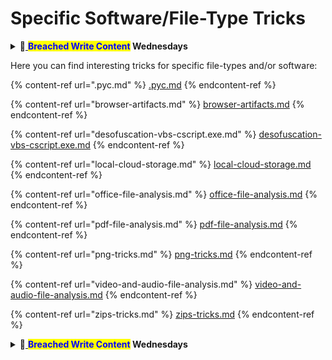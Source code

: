 # Specific Software/File-Type Tricks

<details>

<summary>📝<a href="https://www.twitch.tv/hacktricks_live/schedule"> <strong></strong> </a><mark style="color:blue;"><strong>Breached Write Content</strong></mark><strong> Wednesdays</strong></summary>

* Do you work in a **cybersecurity company**? Do you want to see your **company advertised in HackTricks**? or do you want to have access to the **latest version of the PEASS or download HackTricks in PDF**? Check the [**SUBSCRIPTION PLANS**](https://github.com/sponsors/carlospolop)!
* Discover [**The PEASS Family**](https://opensea.io/collection/the-peass-family), our collection of exclusive [**NFTs**](https://opensea.io/collection/the-peass-family)
* Get the [**official PEASS & HackTricks swag**](https://peass.creator-spring.com)
* **Join the** [**💬**](https://emojipedia.org/speech-balloon/) [**Discord group**](https://discord.gg/hRep4RUj7f) or the [**telegram group**](https://t.me/peass) or **follow** me on **Twitter** [**🐦**](https://github.com/carlospolop/hacktricks/tree/7af18b62b3bdc423e11444677a6a73d4043511e9/\[https:/emojipedia.org/bird/README.md)[**@carlospolopm**](https://twitter.com/carlospolopm)**.**
* **Share your hacking tricks by submitting PRs to the** [**hacktricks repo**](https://github.com/carlospolop/hacktricks) **and** [**hacktricks-cloud repo**](https://github.com/carlospolop/hacktricks-cloud).

</details>

Here you can find interesting tricks for specific file-types and/or software:

{% content-ref url=".pyc.md" %}
[.pyc.md](.pyc.md)
{% endcontent-ref %}

{% content-ref url="browser-artifacts.md" %}
[browser-artifacts.md](browser-artifacts.md)
{% endcontent-ref %}

{% content-ref url="desofuscation-vbs-cscript.exe.md" %}
[desofuscation-vbs-cscript.exe.md](desofuscation-vbs-cscript.exe.md)
{% endcontent-ref %}

{% content-ref url="local-cloud-storage.md" %}
[local-cloud-storage.md](local-cloud-storage.md)
{% endcontent-ref %}

{% content-ref url="office-file-analysis.md" %}
[office-file-analysis.md](office-file-analysis.md)
{% endcontent-ref %}

{% content-ref url="pdf-file-analysis.md" %}
[pdf-file-analysis.md](pdf-file-analysis.md)
{% endcontent-ref %}

{% content-ref url="png-tricks.md" %}
[png-tricks.md](png-tricks.md)
{% endcontent-ref %}

{% content-ref url="video-and-audio-file-analysis.md" %}
[video-and-audio-file-analysis.md](video-and-audio-file-analysis.md)
{% endcontent-ref %}

{% content-ref url="zips-tricks.md" %}
[zips-tricks.md](zips-tricks.md)
{% endcontent-ref %}

<details>

<summary>📝<a href="https://www.twitch.tv/hacktricks_live/schedule"> <strong></strong> </a><mark style="color:blue;"><strong>Breached Write Content</strong></mark><strong> Wednesdays</strong></summary>

* Do you work in a **cybersecurity company**? Do you want to see your **company advertised in HackTricks**? or do you want to have access to the **latest version of the PEASS or download HackTricks in PDF**? Check the [**SUBSCRIPTION PLANS**](https://github.com/sponsors/carlospolop)!
* Discover [**The PEASS Family**](https://opensea.io/collection/the-peass-family), our collection of exclusive [**NFTs**](https://opensea.io/collection/the-peass-family)
* Get the [**official PEASS & HackTricks swag**](https://peass.creator-spring.com)
* **Join the** [**💬**](https://emojipedia.org/speech-balloon/) [**Discord group**](https://discord.gg/hRep4RUj7f) or the [**telegram group**](https://t.me/peass) or **follow** me on **Twitter** [**🐦**](https://github.com/carlospolop/hacktricks/tree/7af18b62b3bdc423e11444677a6a73d4043511e9/\[https:/emojipedia.org/bird/README.md)[**@carlospolopm**](https://twitter.com/carlospolopm)**.**
* **Share your hacking tricks by submitting PRs to the** [**hacktricks repo**](https://github.com/carlospolop/hacktricks) **and** [**hacktricks-cloud repo**](https://github.com/carlospolop/hacktricks-cloud).

</details>
